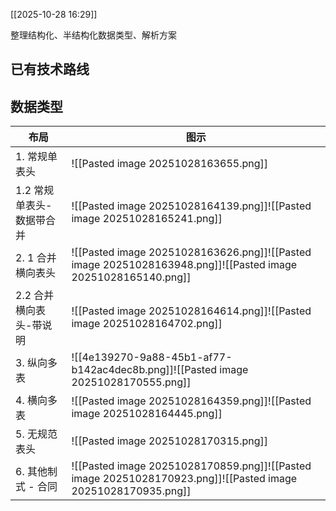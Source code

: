
[[2025-10-28 16:29]]


整理结构化、半结构化数据类型、解析方案


## 已有技术路线


## 数据类型



| 布局              | 图示                                                                                                           |
| --------------- | ------------------------------------------------------------------------------------------------------------ |
| 1. 常规单表头        | ![[Pasted image 20251028163655.png]]                                                                         |
| 1.2 常规单表头-数据带合并 | ![[Pasted image 20251028164139.png]]![[Pasted image 20251028165241.png]]                                     |
| 2. 1 合并横向表头     | ![[Pasted image 20251028163626.png]]![[Pasted image 20251028163948.png]]![[Pasted image 20251028165140.png]] |
| 2.2 合并横向表头-带说明  | ![[Pasted image 20251028164614.png]]![[Pasted image 20251028164702.png]]                                     |
| 3. 纵向多表         | ![[4e139270-9a88-45b1-af77-b142ac4dec8b.png]]![[Pasted image 20251028170555.png]]                            |
| 4. 横向多表         | ![[Pasted image 20251028164359.png]]![[Pasted image 20251028164445.png]]                                     |
| 5. 无规范表头        | ![[Pasted image 20251028170315.png]]                                                                         |
| 6. 其他制式 - 合同    | ![[Pasted image 20251028170859.png]]![[Pasted image 20251028170923.png]]![[Pasted image 20251028170935.png]] |






